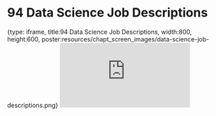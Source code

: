# 94 Data Science Job Descriptions
 
{type: iframe, title:94 Data Science Job Descriptions, width:800, height:600, poster:resources/chapt_screen_images/data-science-job-descriptions.png}
![](https://datatrail-jhu.github.io/DataTrail_ReOrg/no_toc/data-science-job-descriptions.html)
 

 
